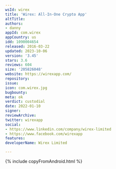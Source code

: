```yaml
---
wsId: wirex
title: 'Wirex: All-In-One Crypto App'
altTitle: 
authors:
- danny
appId: com.wirex
appCountry: us
idd: 1090004654
released: 2016-03-22
updated: 2023-10-06
version: '3.45'
stars: 3.6
reviews: 604
size: '205826048'
website: https://wirexapp.com/
repository: 
issue: 
icon: com.wirex.jpg
bugbounty: 
meta: ok
verdict: custodial
date: 2022-01-10
signer: 
reviewArchive: 
twitter: wirexapp
social:
- https://www.linkedin.com/company/wirex-limited
- https://www.facebook.com/wirexapp
features: 
developerName: Wirex Limited

---
```


{% include copyFromAndroid.html %}
